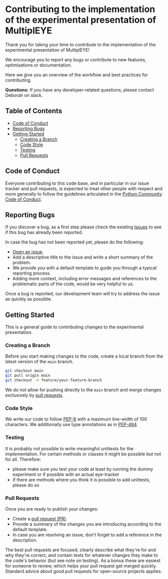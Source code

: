 # Contributing to the implementation of the experimental presentation of MultiplEYE
Thank you for taking your time to contribute to the implementation of the experimental presentation of MultiplEYE!

We encourage you to report any bugs or contribute to new features, optimisations or documentation.

Here we give you an overview of the workflow and best practices for contributing.

**Questions:** If you have any developer-related questions, please contact Deborah on slack.

## Table of Contents
- [Code of Conduct](#code-of-conduct)
- [Reporting Bugs](#reporting-bugs)
- [Getting Started](#getting-started)
  - [Creating a Branch](#creating-a-branch)
  - [Code Style](#code-style)
  - [Testing](#testing)
  - [Pull Requests](#pull-requests)



## Code of Conduct

Everyone contributing to this code base, and in particular in our issue tracker and pull
requests, is expected to treat other people with respect and more generally to follow the guidelines
articulated in the [Python Community Code of Conduct](https://www.python.org/psf/codeofconduct/).


## Reporting Bugs

If you discover a bug, as a first step please check the existing
[Issues](https://github.com/MultiplEYE-COST/wg1-experiment-implementation/issues) to see if this bug has already been
reported.

In case the bug has not been reported yet, please do the following:

- [Open an issue](https://github.com/MultiplEYE-COST/wg1-experiment-implementation/issues).
- Add a descriptive title to the issue and write a short summary of the problem.
- We provide you with a default template to guide you through a typical reporting process.
- Adding more context, including error messages and references to the problematic parts of the code,
would be very helpful to us.

Once a bug is reported, our development team will try to address the issue as quickly as possible.

## Getting Started

This is a general guide to contributing changes to the experimental presentation.

### Creating a Branch

Before you start making changes to the code, create a local branch from the latest version of the
`main` branch.

```bash
git checkout main
git pull origin main
git checkout -b feature/your-feature-branch
```

We do not allow for pushing directly to the `main` branch and merge changes exclusively by
[pull requests](#pull-requests).

### Code Style

We write our code to follow [PEP-8](https://www.python.org/dev/peps/pep-0008) with a maximum
line-width of 100 characters. We additionally use type annotations as in [PEP-484](
https://peps.python.org/pep-0484).

### Testing

It is probably not possible to write meaningful unittests for the implementation. For certain methods or classes
it might be possible but not for all. Therefore:

- please make sure you test your code at least by running the dummy experiment or if possible with an actual eye-tracker
- if there are methods where you think it is possible to add unittests, please do so


### Pull Requests

Once you are ready to publish your changes:

- Create a [pull request (PR)](https://github.com/MultiplEYE-COST/wg1-experiment-implementation/pulls).
- Provide a summary of the changes you are introducing according to the default template.
- In case you are resolving an issue, don't forget to add a reference in the description.

The best pull requests are focused, clearly describe what they're for and why they're correct, and
contain tests for whatever changes they make to the code's behavior (but see note on testing). As a bonus these are easiest
for someone to review, which helps your pull request get merged quickly. Standard advice about good
pull requests for open-source projects applies.


